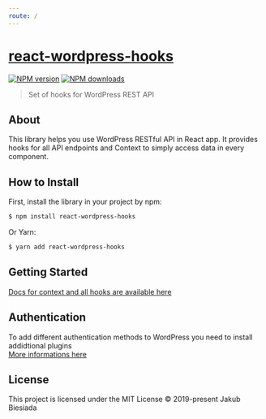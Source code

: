 ```yaml
---
route: /
---
```


# [react-wordpress-hooks](https://github.com/jb1905/react-wordpress-hooks)

[![NPM version](http://img.shields.io/npm/v/react-wordpress-hooks.svg?style=flat-square)](https://www.npmjs.com/package/react-wordpress-hooks)
[![NPM downloads](http://img.shields.io/npm/dm/react-wordpress-hooks.svg?style=flat-square)](https://www.npmjs.com/package/react-wordpress-hooks)

> Set of hooks for WordPress REST API

## About
This library helps you use WordPress RESTful API in React app. It provides hooks for all API endpoints and Context to simply access data in every component.

## How to Install
First, install the library in your project by npm:
```sh
$ npm install react-wordpress-hooks
```

Or Yarn:
```sh
$ yarn add react-wordpress-hooks
```

## Getting Started
[Docs for context and all hooks are available here](https://jb1905.github.io/react-wordpress-hooks/)

## Authentication

To add different authentication methods to WordPress you need to install addidtional plugins<br/>
[More informations here](https://developer.wordpress.org/rest-api/using-the-rest-api/authentication)

## License
This project is licensed under the MIT License © 2019-present Jakub Biesiada
